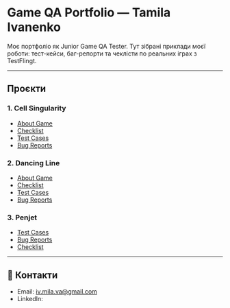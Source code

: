 # Game QA Portfolio — Tamila Ivanenko

Моє портфоліо як Junior Game QA Tester. Тут зібрані приклади моєї роботи: тест-кейси, баг-репорти та чеклісти по реальних іграх з TestFlingt.

---

## Проєкти

### 1. Cell Singularity
- [About Game](Cell_Singularity/About_Game.md)
- [Checklist](Cell_Singularity/Checklist.md)
- [Test Cases](Cell_Singularity/Test_Cases.md)
- [Bug Reports](Cell_Singularity/Bug_Reports.md)

### 2. Dancing Line
- [About Game](Dancing_Line/About_Game.md)
- [Checklist](Dancing_Line/Checklist.md)
- [Test Cases](Dancing_Line/Test_Cases.md)
- [Bug Reports](Dancing_Line/Bug_Reports.md)

### 3. Penjet
- [Test Cases](Penjet/Test_Cases.md)
- [Bug Reports](Penjet/Bug_Reports.md)
- [Checklist](Penjet/Checklist.md)

---

## 📧 Контакти
- Email: iv.mila.va@gmail.com
- LinkedIn: 
